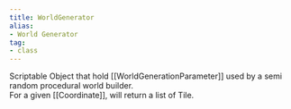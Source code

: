 ```yaml
---
title: WorldGenerator
alias: 
- World Generator
tag: 
- class
---
```

Scriptable Object that hold [[WorldGenerationParameter]] used by a semi random procedural world builder.\
For a given [[Coordinate]], will return a list of Tile.
